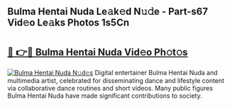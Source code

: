 ## Bulma Hentai Nuda Le𝚊k𝚎d N𝚞𝚍e - Part-s67 Vid𝚎o Le𝚊ks Photos 1s5Cn

# <h2><a href="http://fbg25m.evod.top/?m=Bulma+Hentai+Nuda">🔗 👉🔴 Bulma Hentai Nuda Vid𝚎o Ph𝚘t𝚘s</a></h2>

[![Bulma Hentai Nuda N𝚞d𝚎s](https://i.imgur.com/8V9OHl7.gif)](http://fbg25m.evod.top/?m=Bulma+Hentai+Nuda)
Digital entertainer Bulma Hentai Nuda and multimedia artist, celebrated for disseminating dance and lifestyle content via collaborative dance routines and short videos. Many public figures Bulma Hentai Nuda have made significant contributions to society. 
